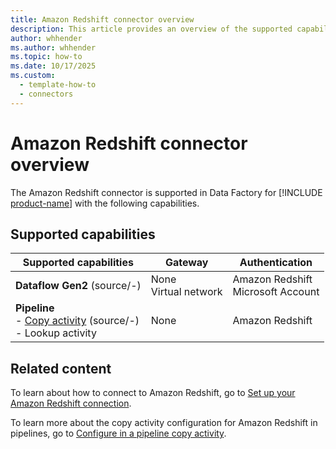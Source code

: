 ```yaml
---
title: Amazon Redshift connector overview
description: This article provides an overview of the supported capabilities of the Amazon Redshift connector.
author: whhender
ms.author: whhender
ms.topic: how-to
ms.date: 10/17/2025
ms.custom:
  - template-how-to
  - connectors
---
```


# Amazon Redshift connector overview

The Amazon Redshift connector is supported in Data Factory for [!INCLUDE [product-name](../includes/product-name.md)] with the following capabilities.

## Supported capabilities

| Supported capabilities                                                                 | Gateway                        | Authentication   |
|----------------------------------------------------------------------------------------|--------------------------------|------------------|
| **Dataflow Gen2** (source/-)                                                           | None <br> Virtual network        | Amazon Redshift<br> Microsoft Account |
| **Pipeline** <br>- [Copy activity](connector-amazon-redshift-copy-activity.md) (source/-)<br>- Lookup activity        | None       | Amazon Redshift |

## Related content

To learn about how to connect to Amazon Redshift, go to [Set up your Amazon Redshift connection](connector-amazon-redshift.md).


To learn more about the copy activity configuration for Amazon Redshift in pipelines, go to [Configure in a pipeline copy activity](connector-amazon-redshift-copy-activity.md).
